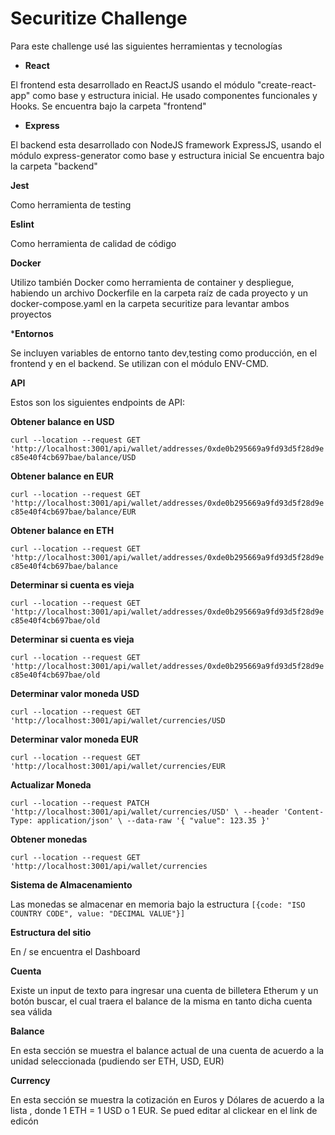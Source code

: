 
# Securitize Challenge
	
Para este challenge usé las siguientes herramientas y tecnologías

* **React**

El frontend esta desarrollado en ReactJS usando el módulo "create-react-app" como base y estructura inicial.
He usado componentes funcionales y Hooks.
Se encuentra bajo la carpeta "frontend"
* **Express**

El backend esta desarrollado con NodeJS framework ExpressJS, usando 
el módulo express-generator como base y estructura inicial
Se encuentra bajo la carpeta "backend"

  **Jest**

 Como herramienta de testing

 **Eslint**

 Como herramienta de calidad de código

 **Docker**

Utilizo también Docker como herramienta de container y despliegue, habiendo un archivo Dockerfile en la carpeta raíz de cada proyecto y un docker-compose.yaml en la carpeta securitize para levantar ambos proyectos

***Entornos**

Se incluyen variables de entorno tanto dev,testing
como producción, en el frontend y en el backend.
Se utilizan con el módulo ENV-CMD.

**API**

Estos son los siguientes endpoints de API:

**Obtener balance en USD**

`curl --location --request GET 'http://localhost:3001/api/wallet/addresses/0xde0b295669a9fd93d5f28d9ec85e40f4cb697bae/balance/USD`

**Obtener balance en EUR**

`curl --location --request GET 'http://localhost:3001/api/wallet/addresses/0xde0b295669a9fd93d5f28d9ec85e40f4cb697bae/balance/EUR`

**Obtener balance en ETH**

`curl --location --request GET 'http://localhost:3001/api/wallet/addresses/0xde0b295669a9fd93d5f28d9ec85e40f4cb697bae/balance`

**Determinar si cuenta es vieja**

`curl --location --request GET 'http://localhost:3001/api/wallet/addresses/0xde0b295669a9fd93d5f28d9ec85e40f4cb697bae/old`

**Determinar si cuenta es vieja**

`curl --location --request GET 'http://localhost:3001/api/wallet/addresses/0xde0b295669a9fd93d5f28d9ec85e40f4cb697bae/old`

**Determinar valor moneda USD**

`curl --location --request GET 'http://localhost:3001/api/wallet/currencies/USD`

**Determinar valor moneda EUR**

`curl --location --request GET 'http://localhost:3001/api/wallet/currencies/EUR`

**Actualizar Moneda**

`curl --location --request PATCH 'http://localhost:3001/api/wallet/currencies/USD' \
--header 'Content-Type: application/json' \
--data-raw '{
    "value": 123.35
}'`

**Obtener monedas**

`curl --location --request GET 'http://localhost:3001/api/wallet/currencies`

**Sistema de Almacenamiento**

Las monedas se almacenar en memoria bajo la estructura 
`[{code: "ISO COUNTRY CODE", value: "DECIMAL VALUE"}]`


**Estructura del sitio**

En / se encuentra el Dashboard

**Cuenta**

Existe un input de texto para ingresar una cuenta de billetera Etherum y un  botón buscar, el cual traera el balance de la misma en tanto dicha cuenta sea válida

**Balance**

En esta sección se muestra el balance actual de una cuenta de acuerdo a la unidad seleccionada (pudiendo ser ETH, USD, EUR)

**Currency**

En esta sección se muestra la cotización en Euros y Dólares de acuerdo a la lista , donde 1 ETH = 1 USD o 1 EUR.
Se pued editar al clickear en el link de edicón

